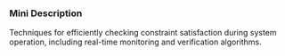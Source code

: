### Mini Description

Techniques for efficiently checking constraint satisfaction during system operation, including real-time monitoring and verification algorithms.
